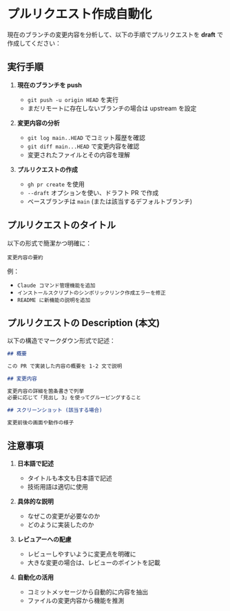 # プルリクエスト作成自動化

現在のブランチの変更内容を分析して、以下の手順でプルリクエストを **draft** で作成してください：

## 実行手順

1. **現在のブランチを push**
   - `git push -u origin HEAD` を実行
   - まだリモートに存在しないブランチの場合は upstream を設定

2. **変更内容の分析**
   - `git log main..HEAD` でコミット履歴を確認
   - `git diff main...HEAD` で変更内容を確認
   - 変更されたファイルとその内容を理解

3. **プルリクエストの作成**
   - `gh pr create` を使用
   - `--draft` オプションを使い、ドラフト PR で作成
   - ベースブランチは `main` (または該当するデフォルトブランチ)

## プルリクエストのタイトル

以下の形式で簡潔かつ明確に：

```
変更内容の要約
```

例：
- `Claude コマンド管理機能を追加`
- `インストールスクリプトのシンボリックリンク作成エラーを修正`
- `README に新機能の説明を追加`

## プルリクエストの Description (本文)

以下の構造でマークダウン形式で記述：

```markdown
## 概要

この PR で実装した内容の概要を 1-2 文で説明

## 変更内容

変更内容の詳細を箇条書きで列挙
必要に応じて「見出し 3」を使ってグルーピングすること

## スクリーンショット (該当する場合)

変更前後の画面や動作の様子
```

## 注意事項

1. **日本語で記述**
   - タイトルも本文も日本語で記述
   - 技術用語は適切に使用

2. **具体的な説明**
   - なぜこの変更が必要なのか
   - どのように実装したのか

3. **レビュアーへの配慮**
   - レビューしやすいように変更点を明確に
   - 大きな変更の場合は、レビューのポイントを記載

4. **自動化の活用**
   - コミットメッセージから自動的に内容を抽出
   - ファイルの変更内容から機能を推測
